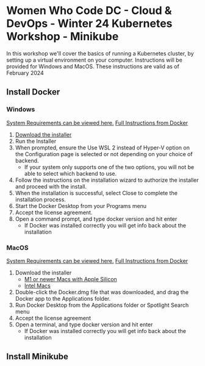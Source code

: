 # Women Who Code DC - Cloud & DevOps - Winter 24 Kubernetes Workshop - Minikube
In this workshop we'll cover the basics of running a Kubernetes cluster, by setting up a virtual environment on your computer. Instructions will be provided for Windows and MacOS. These instructions are valid as of February 2024
## Install Docker
### Windows
[System Requirements can be viewed here.](https://docs.docker.com/desktop/install/windows-install/#system-requirements)
[Full Instructions from Docker](https://docs.docker.com/desktop/install/windows-install/)

1. [Download the installer](https://desktop.docker.com/win/main/amd64/Docker%20Desktop%20Installer.exe?)
2. Run the Installer
3. When prompted, ensure the Use WSL 2 instead of Hyper-V option on the Configuration page is selected or not depending on your choice of backend.
    * If your system only supports one of the two options, you will not be able to select which backend to use.
4. Follow the instructions on the installation wizard to authorize the installer and proceed with the install.
5. When the installation is successful, select Close to complete the installation process.
6. Start the Docker Desktop from your Programs menu
7. Accept the license agreement.
8. Open a command prompt, and type docker version and hit enter
    * If Docker was installed correctly you will get info back about the installation

### MacOS
[System Requirements can be viewed here.](https://docs.docker.com/desktop/install/mac-install/#system-requirements)
[Full Instructions from Docker](https://docs.docker.com/desktop/install/mac-install/)

1. Download the installer
    * [M1 or newer Macs with Apple Silicon](https://desktop.docker.com/mac/main/arm64/Docker.dmg?)
    * [Intel Macs](https://desktop.docker.com/mac/main/amd64/Docker.dmg?)
2. Double-click the Docker.dmg file that was downloaded, and drag the Docker app to the Applications folder.
3. Run Docker Desktop from the Applications folder or Spotlight Search menu
4. Accept the license agreement
5. Open a terminal, and type docker version and hit enter
    * If Docker was installed correctly you will get info back about the installation

## Install Minikube


